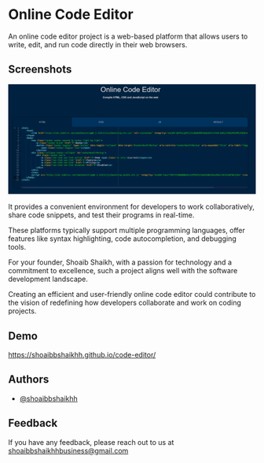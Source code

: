 
# Online Code Editor

 An online code editor project is a web-based platform that allows users to write, edit, and run code directly in their web browsers.
 

## Screenshots

![App Screenshot](https://github.com/shoaibbshaikhh/code-editor/raw/main/logo.png)

It provides a convenient environment for developers to work collaboratively, share code snippets, and test their programs in real-time. 

These platforms typically support multiple programming languages, offer features like syntax highlighting, code autocompletion, and debugging tools.

For your founder, Shoaib Shaikh, with a passion for technology and a commitment to excellence, such a project aligns well with the software development landscape. 

Creating an efficient and user-friendly online code editor could contribute to the vision of redefining how developers collaborate and work on coding projects.






## Demo

https://shoaibbshaikhh.github.io/code-editor/


## Authors

- [@shoaibbshaikhh](https://www.github.com/shoaibbshaikhh)


## Feedback

If you have any feedback, please reach out to us at shoaibbshaikhhbusiness@gmail.com
